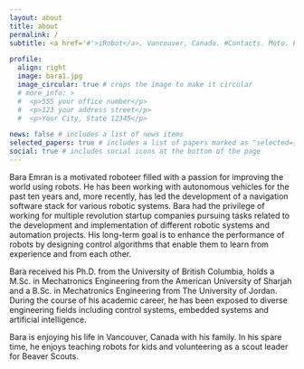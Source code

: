 ```yaml
---
layout: about
title: about
permalink: /
subtitle: <a href='#'>iRobot</a>. Vancouver, Canada. #Contacts. Moto. Etc.

profile:
  align: right
  image: bara1.jpg
  image_circular: true # crops the image to make it circular
  # more_info: >
  #  <p>555 your office number</p>
  #  <p>123 your address street</p>
  #  <p>Your City, State 12345</p>

news: false # includes a list of news items
selected_papers: true # includes a list of papers marked as "selected={true}"
social: true # includes social icons at the bottom of the page
---
```

Bara Emran is a motivated roboteer filled with a passion for improving the world using robots. He has been working with autonomous vehicles for the past ten years and, more recently, has led the development of a navigation software stack for various robotic systems. Bara had the privilege of working for multiple revolution startup companies pursuing tasks related to the development and implementation of different robotic systems and automation projects. His long-term goal is to enhance the performance of robots by designing control algorithms that enable them to learn from experience and from each other.

Bara received his Ph.D. from the University of British Columbia, holds a M.Sc. in Mechatronics Engineering from the American University of Sharjah and a B.Sc. in Mechatronics Engineering from The University of Jordan. During the course of his academic career, he has been exposed to diverse engineering fields including control systems, embedded systems and artificial intelligence.

Bara is enjoying his life in Vancouver, Canada with his family. In his spare time, he enjoys teaching robots for kids and volunteering as a scout leader for Beaver Scouts. 

